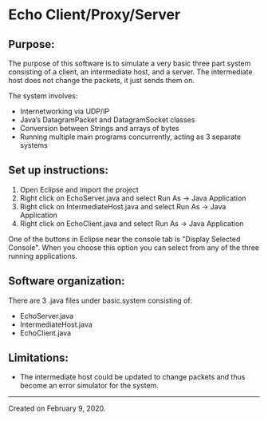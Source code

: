 # Echo Client/Proxy/Server

## Purpose:
The purpose of this software is to simulate a very basic three part system consisting of a client, an intermediate host, and a server. The intermediate host does not change the packets, it just sends them on.

The system involves:
- Internetworking via UDP/IP
- Java’s DatagramPacket and DatagramSocket classes
- Conversion between Strings and arrays of bytes
- Running multiple main programs concurrently, acting as 3 separate systems


## Set up instructions:
  1) Open Eclipse and import the project
  2) Right click on EchoServer.java and select Run As -> Java Application
  3) Right click on IntermediateHost.java and select Run As -> Java Application
  4) Right click on EchoClient.java and select Run As -> Java Application
  
  One of the buttons in Eclipse near the console tab is "Display Selected Console".
  When you choose this option you can select from any of the three running applications.

## Software organization:
There are 3 .java files under basic.system consisting of:
- EchoServer.java
- IntermediateHost.java
- EchoClient.java

## Limitations:
- The intermediate host could be updated to change packets and thus become an error simulator for the system.

---

Created on February 9, 2020.
